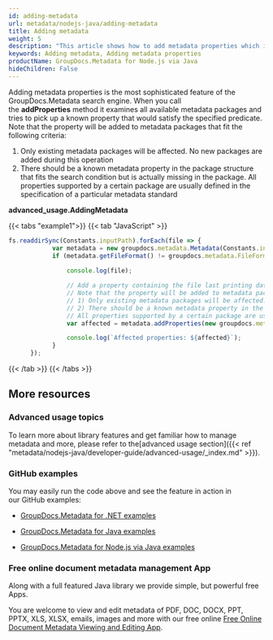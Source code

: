 ```yaml
---
id: adding-metadata
url: metadata/nodejs-java/adding-metadata
title: Adding metadata
weight: 5
description: "This article shows how to add metadata properties which is the most sophisticated feature of the GroupDocs.Metadata Node.js via Java search engine"
keywords: Adding metadata, Adding metadata properties
productName: GroupDocs.Metadata for Node.js via Java
hideChildren: False
---
```

Adding metadata properties is the most sophisticated feature of the GroupDocs.Metadata search engine. When you call the **addProperties** method it examines all available metadata packages and tries to pick up a known property that would satisfy the specified predicate. Note that the property will be added to metadata packages that fit the following criteria: 

1.  Only existing metadata packages will be affected. No new packages are added during this operation
2.  There should be a known metadata property in the package structure that fits the search condition but is actually missing in the package. All properties supported by a certain package are usually defined in the specification of a particular metadata standard

**advanced\_usage.AddingMetadata**

{{< tabs "example1">}}
{{< tab "JavaScript" >}}
```js
fs.readdirSync(Constants.inputPath).forEach(file => {
            var metadata = new groupdocs.metadata.Metadata(Constants.inputPath + file);
            if (metadata.getFileFormat() != groupdocs.metadata.FileFormat.Unknown && !metadata.getDocumentInfo().isEncrypted()) {
                
                console.log(file);

                // Add a property containing the file last printing date if it's missing
                // Note that the property will be added to metadata packages that satisfy the following criteria:
                // 1) Only existing metadata packages will be affected. No new packages are added during this operation
                // 2) There should be a known metadata property in the package structure that fits the search condition but is actually missing in the package.
                // All properties supported by a certain package are usually defined in the specification of a particular metadata standard
                var affected = metadata.addProperties(new groupdocs.metadata.ContainsTagSpecification(groupdocs.metadata.Tags.getTime().getPrinted()), new groupdocs.metadata.PropertyValue(new Date()));

                console.log(`Affected properties: ${affected}`);
            }
      });
```
{{< /tab >}}
{{< /tabs >}}

## More resources

### Advanced usage topics

To learn more about library features and get familiar how to manage metadata and more, please refer to the[advanced usage section]({{< ref "metadata/nodejs-java/developer-guide/advanced-usage/_index.md" >}}).

### GitHub examples

You may easily run the code above and see the feature in action in our GitHub examples:

*   [GroupDocs.Metadata for .NET examples](https://github.com/groupdocs-metadata/GroupDocs.Metadata-for-.NET)
    
*   [GroupDocs.Metadata for Java examples](https://github.com/groupdocs-metadata/GroupDocs.Metadata-for-Java)

*   [GroupDocs.Metadata for Node.js via Java examples](https://github.com/groupdocs-metadata/GroupDocs.Metadata-for-Node.js-via-Java)
    

### Free online document metadata management App

Along with a full featured Java library we provide simple, but powerful free Apps.

You are welcome to view and edit metadata of PDF, DOC, DOCX, PPT, PPTX, XLS, XLSX, emails, images and more with our free online [Free Online Document Metadata Viewing and Editing App](https://products.groupdocs.app/metadata).
